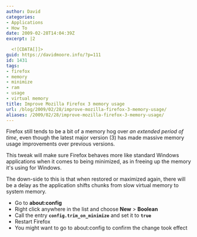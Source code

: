 ```yaml
---
author: David
categories:
- Applications
- How To
date: 2009-02-28T14:04:39Z
excerpt: |2

  <![CDATA[]]>
guid: https://davidmoore.info/?p=111
id: 1431
tags:
- firefox
- memory
- minimize
- ram
- usage
- virtual memory
title: Improve Mozilla Firefox 3 memory usage
url: /blog/2009/02/28/improve-mozilla-firefox-3-memory-usage/
aliases: /2009/02/28/improve-mozilla-firefox-3-memory-usage/
---
```


Firefox still tends to be a bit of a memory hog over *an extended period of time*, even though the latest major version (3) has made massive memory usage improvements over previous versions.

This tweak will make sure Firefox behaves more like standard Windows applications when it comes to being minimized, as in freeing up the memory it's using for Windows.

The down-side to this is that when restored or maximized again, there will be a delay as the application shifts chunks from slow virtual memory to system memory.

* Go to **about:config**
* Right click anywhere in the list and choose **New** > **Boolean**
* Call the entry **`config.trim_on_minimize`** and set it to **`true`**
* Restart Firefox
* You might want to go to about:config to confirm the change took effect